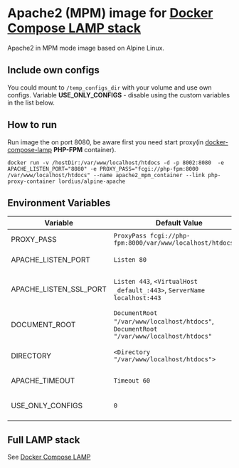 # Apache2 (MPM) image for [Docker Compose LAMP stack](https://github.com/a-kom/docker-compose-lamp)
Apache2 in MPM mode image based on Alpine Linux.

## Include own configs
You could mount to `/temp_configs_dir` with your volume and use own configs. Variable **USE_ONLY_CONFIGS** - disable using the custom variables in the list below.

## How to run

Run image the on port 8080, be aware first you need start proxy(in [docker-compose-lamp](https://github.com/a-kom/docker-compose-lamp) **PHP-FPM** container).

`docker run -v /hostDir:/var/www/localhost/htdocs -d -p 8002:8080  -e APACHE_LISTEN_PORT="8080" -e PROXY_PASS="fcgi://php-fpm:8000 /var/www/localhost/htdocs" --name apache2_mpm_container --link php-proxy-container lordius/alpine-apache`

## Environment Variables

| Variable                          | Default Value | Description |
| --------------------------------- | ------------- | ----------- |
| PROXY_PASS                        | `ProxyPass fcgi://php-fpm:8000/var/www/localhost/htdocs/$1`                                        | Line *`ProxyPass`* in the **/etc/apache2/httpd.conf**                                                                    |
| APACHE_LISTEN_PORT                | `Listen 80`                                                                                        | Line *`Listen`* in the **/etc/apache2/httpd.conf**                                                                       |
| APACHE_LISTEN_SSL_PORT            | `Listen 443`, `<VirtualHost _default_:443>`, `ServerName localhost:443`                            | Lines *`Listen`*, *`<VirtualHost _default_:443>`*, *`ServerName localhost:443`* in the **/etc/apache2/conf.d/ssl.conf**   |
| DOCUMENT_ROOT                     | `DocumentRoot "/var/www/localhost/htdocs"`, `DocumentRoot "/var/www/localhost/htdocs"`             | Lines *`DocumentRoot`* in the **/etc/apache2/httpd.conf**, **/etc/apache2/conf.d/ssl.conf**                             |
| DIRECTORY                         | `<Directory "/var/www/localhost/htdocs">`                                                          | Line *`<Directory "/var/www/localhost/htdocs">`* in the **/etc/apache2/httpd.conf**                                      |
| APACHE_TIMEOUT                    | `Timeout 60`                                                                                       | Line *`Timeout`* in the **/etc/apache2/conf.d/default.conf**                                                             |
| USE_ONLY_CONFIGS                  | `0`                                                                                                | Skips using custom variables and only use configs from mounted directory to `/temp_configs_dir`                          |

## Full LAMP stack

See [Docker Compose LAMP](https://github.com/a-kom/docker-compose-lamp)
